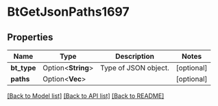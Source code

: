 # BtGetJsonPaths1697

## Properties

Name | Type | Description | Notes
------------ | ------------- | ------------- | -------------
**bt_type** | Option<**String**> | Type of JSON object. | [optional]
**paths** | Option<**Vec<String>**> |  | [optional]

[[Back to Model list]](../README.md#documentation-for-models) [[Back to API list]](../README.md#documentation-for-api-endpoints) [[Back to README]](../README.md)


